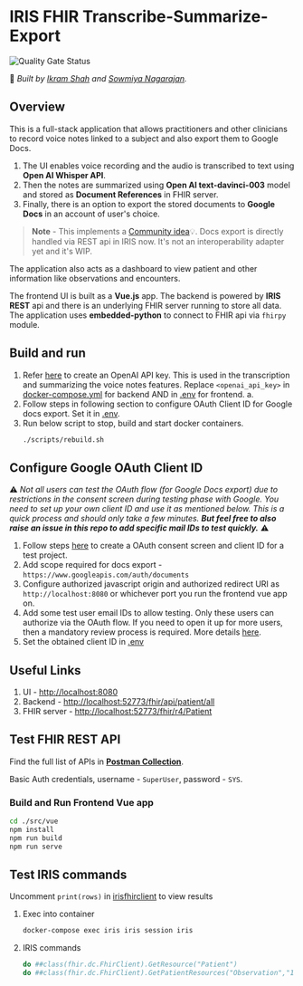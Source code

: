 # IRIS FHIR Transcribe-Summarize-Export

![Quality Gate Status](https://github.com/ikram-shah/iris-fhir-transcribe-summarize-export/actions/workflows/objectscript-quality.yml/badge.svg)

 🚀 *Built by [Ikram Shah](https://community.intersystems.com/user/ikram-shah) and [Sowmiya Nagarajan](https://community.intersystems.com/user/sowmiya-nagarajan).*

## Overview

This is a full-stack application that allows practitioners and other clinicians to record voice notes linked to a subject and also export them to Google Docs. 

1. The UI enables voice recording and the audio is transcribed to text using **Open AI Whisper API**.
2. Then the notes are summarized using **Open AI text-davinci-003** model and stored as **Document References** in FHIR server. 
3. Finally, there is an option to export the stored documents to **Google Docs** in an account of user's choice. 

> **Note** - This implements a [Community idea](https://ideas.intersystems.com/ideas/DPI-I-197)💡. Docs export is directly handled via REST api in IRIS now. It's not an interoperability adapter yet and it's WIP.

The application also acts as a dashboard to view patient and other information like observations and encounters.

The frontend UI is built as a **Vue.js** app. The backend is powered by **IRIS REST** api and there is an underlying FHIR server running to store all data. The application uses **embedded-python** to connect to FHIR api via `fhirpy` module.

## Build and run
1. Refer [here](https://www.howtogeek.com/885918/how-to-get-an-openai-api-key/) to create an OpenAI API key. This is used in the transcription and summarizing the voice notes features. Replace `<openai_api_key>` in [docker-compose.yml](docker-compose.yml) for backend AND in [.env](src/vue/.env) for frontend.
    a. 
2. Follow steps in following section to configure OAuth Client ID for Google docs export. Set it in [.env](src/vue/.env).
3. Run below script to stop, build and start docker containers.
    ```bash
    ./scripts/rebuild.sh
    ```

## Configure Google OAuth Client ID
 ⚠️ *Not all users can test the OAuth flow (for Google Docs export) due to restrictions in the consent screen during testing phase with Google. You need to set up your own client ID and use it as mentioned below. This is a quick process and should only take a few minutes.  **But feel free to also raise an issue in this repo to add specific mail IDs to test quickly.*** ⚠️

1. Follow steps [here](https://support.google.com/cloud/answer/6158849?hl=en#zippy=%2Cweb-applications) to create a OAuth consent screen and client ID for a test project.
2. Add scope required for docs export - `https://www.googleapis.com/auth/documents`
3. Configure authorized javascript origin and authorized redirect URI as `http://localhost:8080` or whichever port you run the frontend vue app on.
4. Add some test user email IDs to allow testing. Only these users can authorize via the OAuth flow. If you need to open it up for more users, then a mandatory review process is required. More details [here](https://support.google.com/cloud/answer/10311615?hl=en).
5. Set the obtained client ID in [.env](src/vue/.env)

## Useful Links

1. UI - [http://localhost:8080](http://localhost:8080)
2. Backend - [http://localhost:52773/fhir/api/patient/all](http://localhost:52773/fhir/api/patient/all)
3. FHIR server - [http://localhost:52773/fhir/r4/Patient](http://localhost:52773/fhir/r4/Patient)

## Test FHIR REST API

Find the full list of APIs in **[Postman Collection](other/IRIS-FHIR-Talk2Doc.postman_collection.json)**.

Basic Auth credentials, username - `SuperUser`, password - `SYS`. 

### Build and Run Frontend Vue app

```bash
cd ./src/vue
npm install
npm run build
npm run serve
```

## Test IRIS commands
Uncomment `print(rows)` in [irisfhirclient](src/python/irisfhirclient.py) to view results

1. Exec into container
    ```bash
    docker-compose exec iris iris session iris
    ```
2. IRIS commands
    ```bash
    do ##class(fhir.dc.FhirClient).GetResource("Patient")
    do ##class(fhir.dc.FhirClient).GetPatientResources("Observation","1")
    ```